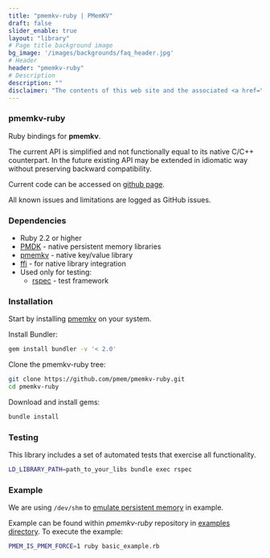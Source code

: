```yaml
---
title: "pmemkv-ruby | PMemKV"
draft: false
slider_enable: true
layout: "library"
# Page title background image
bg_image: '/images/backgrounds/faq_header.jpg'
# Header
header: "pmemkv-ruby"
# Description
description: ""
disclaimer: "The contents of this web site and the associated <a href=\"https://github.com/pmem\">GitHub repositories</a> are BSD-licensed open source."
---
```

### pmemkv-ruby

Ruby bindings for **pmemkv**.

The current API is simplified and not functionally equal to its native C/C++ counterpart.
In the future existing API may be extended in idiomatic way without preserving backward compatibility.

Current code can be accessed on <a href="https://github.com/pmem/pmemkv-ruby">github page</a>.

All known issues and limitations are logged as GitHub issues.

### Dependencies

* Ruby 2.2 or higher
* [PMDK](https://github.com/pmem/pmdk) - native persistent memory libraries
* [pmemkv](https://github.com/pmem/pmemkv) - native key/value library
* [ffi](https://github.com/ffi/ffi) - for native library integration
* Used only for testing:
  * [rspec](https://github.com/rspec/rspec) - test framework

### Installation

Start by installing [pmemkv](https://github.com/pmem/pmemkv/blob/master/INSTALLING.md) on your system.

Install Bundler:

```bash
gem install bundler -v '< 2.0'
```

Clone the pmemkv-ruby tree:

```bash
git clone https://github.com/pmem/pmemkv-ruby.git
cd pmemkv-ruby
```

Download and install gems: 

```bash
bundle install
```
### Testing

This library includes a set of automated tests that exercise all functionality.

```bash
LD_LIBRARY_PATH=path_to_your_libs bundle exec rspec
```

### Example

We are using `/dev/shm` to [emulate persistent memory](/2016/02/22/pm-emulation.html) in example.

Example can be found within *pmemkv-ruby* repository in [examples directory](https://github.com/pmem/pmemkv-ruby/tree/master/examples).
To execute the example:

```bash
PMEM_IS_PMEM_FORCE=1 ruby basic_example.rb
```
